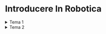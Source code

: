 # Introducere In Robotica

<details>
<summary>Tema 1</summary>

<br>
Proiectul de la tema 1 este un LED rgb ale cărui culori sunt controlate individual de 3 potențiometre.
Input-ul potențiometrelor este preluat de placa arduino, transformat intr-o valoare cuprinsa între 0 și 256 (range-ul de intensitate al LED-ului) și transmis către LED

Source code: https://github.com/WildCola/Robotica/blob/main/PotentiometruRGB/PotentiometruRGB.ino

Link către video: https://youtu.be/Gh3H4ZXLa54

![image](https://user-images.githubusercontent.com/79272874/199030891-c6258d9e-ff5f-4064-b904-d6325a5d90b4.png)
</details>

<details>
<summary>Tema 2</summary>

<br>
Tema 2 a cerut construirea unui sistem de semafoare pentru masini si pietoni. Acesta are 4 stari:
<ol>
<li> Verde pentru masini, rosu pentru pietoni, fara sunet, se schimba doar dupa apasarea butonului
<li> Galben pentru masini, rosu pentru pietoni, fara sunet, incepe la 8 secunde dupa apasarea butonului si dureaza 3 secunde
<li> Rosu pentru masini, verde pentru pietoni, bazait la un interval constant, dureaza 8 secunde
<li> Rosu pentru masini, clipeste verde pentru pietoni, bazait la interval mai rapid, dureaza 4 secunde, apoi revine in starea 1
</ol>

Proiectul a fost realizat prin folosirea unui buton, care porneste un contor de timp in momentul apasarii cu ajutorul unei functii interrupt, apoi la momentele cheie de timp descrise mai sus, placa arduino trimete semnale LED-urilor si buzzer-ului pentru a le duce in starea corespunzatoare intervalului de timp.
  
Source code: https://github.com/WildCola/Robotica/blob/main/crosswalk/crosswalk.ino

Link către video: https://www.youtube.com/shorts/QCxIFdsp5OE

![image](https://user-images.githubusercontent.com/79272874/199129636-cfa44ddb-e8ab-4500-9569-8cc49e441189.png)
  
</details>

